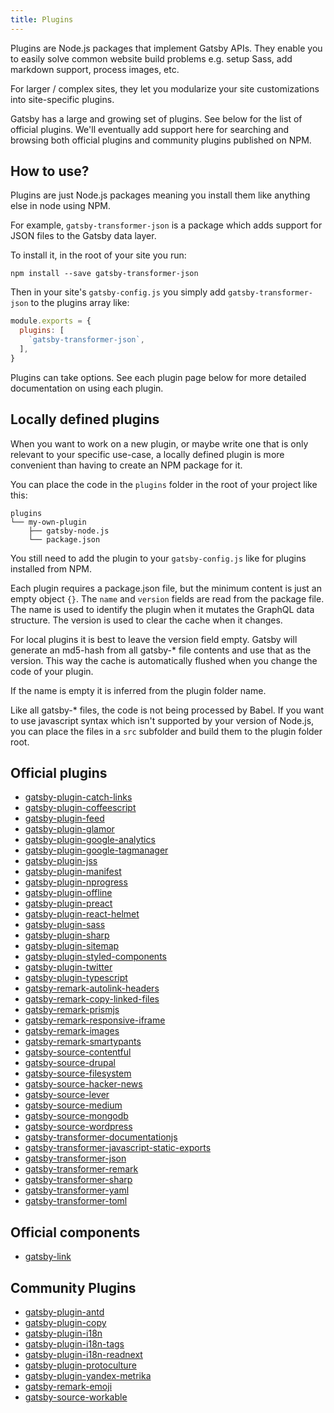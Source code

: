 ```yaml
---
title: Plugins
---
```


Plugins are Node.js packages that implement Gatsby APIs. They enable you to
easily solve common website build problems e.g. setup Sass, add markdown
support, process images, etc.

For larger / complex sites, they let you modularize your site customizations
into site-specific plugins.

Gatsby has a large and growing set of plugins. See below for the list
of official plugins. We'll eventually add support here for searching and browsing
both official plugins and community plugins published on NPM.

## How to use?

Plugins are just Node.js packages meaning you install them like anything else
in node using NPM.

For example, `gatsby-transformer-json` is a package which adds support for JSON
files to the Gatsby data layer.

To install it, in the root of your site you run:

`npm install --save gatsby-transformer-json`

Then in your site's `gatsby-config.js` you simply add `gatsby-transformer-json`
to the plugins array like:

```javascript
module.exports = {
  plugins: [
    `gatsby-transformer-json`,
  ],
}
```

Plugins can take options. See each plugin page below for more detailed documentation
on using each plugin.

## Locally defined plugins

When you want to work on a new plugin, or maybe write one that is only relevant
to your specific use-case, a locally defined plugin is more convenient than
having to create an NPM package for it.

You can place the code in the `plugins` folder in the root of your project like
this:

```
plugins
└── my-own-plugin
    ├── gatsby-node.js
    └── package.json
```

You still need to add the plugin to your `gatsby-config.js` like for plugins installed from NPM.

Each plugin requires a package.json file, but the minimum content is just an
empty object `{}`. The `name` and `version` fields are read from the package file.
The name is used to identify the plugin when it mutates the GraphQL data structure.
The version is used to clear the cache when it changes.

For local plugins it is best to leave the version field empty. Gatsby will
generate an md5-hash from all gatsby-* file contents and use that as the version.
This way the cache is automatically flushed when you change the code of your
plugin.

If the name is empty it is inferred from the plugin folder name.

Like all gatsby-* files, the code is not being processed by Babel. If you
want to use javascript syntax which isn't supported by your version of Node.js,
you can place the files in a `src` subfolder and build them to the plugin folder root.

## Official plugins

* [gatsby-plugin-catch-links](/packages/gatsby-plugin-catch-links/)
* [gatsby-plugin-coffeescript](/packages/gatsby-plugin-coffeescript/)
* [gatsby-plugin-feed](/packages/gatsby-plugin-feed/)
* [gatsby-plugin-glamor](/packages/gatsby-plugin-glamor/)
* [gatsby-plugin-google-analytics](/packages/gatsby-plugin-google-analytics/)
* [gatsby-plugin-google-tagmanager](/packages/gatsby-plugin-google-tagmanager/)
* [gatsby-plugin-jss](/packages/gatsby-plugin-jss/)
* [gatsby-plugin-manifest](/packages/gatsby-plugin-manifest/)
* [gatsby-plugin-nprogress](/packages/gatsby-plugin-nprogress/)
* [gatsby-plugin-offline](/packages/gatsby-plugin-offline/)
* [gatsby-plugin-preact](/packages/gatsby-plugin-preact/)
* [gatsby-plugin-react-helmet](/packages/gatsby-plugin-react-helmet/)
* [gatsby-plugin-sass](/packages/gatsby-plugin-sass/)
* [gatsby-plugin-sharp](/packages/gatsby-plugin-sharp/)
* [gatsby-plugin-sitemap](/packages/gatsby-plugin-sitemap/)
* [gatsby-plugin-styled-components](/packages/gatsby-plugin-styled-components/)
* [gatsby-plugin-twitter](/packages/gatsby-plugin-twitter/)
* [gatsby-plugin-typescript](/packages/gatsby-plugin-typescript/)
* [gatsby-remark-autolink-headers](/packages/gatsby-remark-autolink-headers/)
* [gatsby-remark-copy-linked-files](/packages/gatsby-remark-copy-linked-files/)
* [gatsby-remark-prismjs](/packages/gatsby-remark-prismjs/)
* [gatsby-remark-responsive-iframe](/packages/gatsby-remark-responsive-iframe/)
* [gatsby-remark-images](/packages/gatsby-remark-images/)
* [gatsby-remark-smartypants](/packages/gatsby-remark-smartypants/)
* [gatsby-source-contentful](/packages/gatsby-source-contentful/)
* [gatsby-source-drupal](/packages/gatsby-source-drupal/)
* [gatsby-source-filesystem](/packages/gatsby-source-filesystem/)
* [gatsby-source-hacker-news](/packages/gatsby-source-hacker-news/)
* [gatsby-source-lever](/packages/gatsby-source-lever/)
* [gatsby-source-medium](/packages/gatsby-source-medium/)
* [gatsby-source-mongodb](/packages/gatsby-source-mongodb/)
* [gatsby-source-wordpress](/packages/gatsby-source-wordpress/)
* [gatsby-transformer-documentationjs](/packages/gatsby-transformer-documentationjs/)
* [gatsby-transformer-javascript-static-exports](/packages/gatsby-transformer-javascript-static-exports/)
* [gatsby-transformer-json](/packages/gatsby-transformer-json/)
* [gatsby-transformer-remark](/packages/gatsby-transformer-remark/)
* [gatsby-transformer-sharp](/packages/gatsby-transformer-sharp/)
* [gatsby-transformer-yaml](/packages/gatsby-transformer-yaml/)
* [gatsby-transformer-toml](/packages/gatsby-transformer-toml/)

## Official components

* [gatsby-link](/packages/gatsby-link/)

## Community Plugins

* [gatsby-plugin-antd](https://github.com/bskimball/gatsby-plugin-antd)
* [gatsby-plugin-copy](https://github.com/aquilio/gatsby-plugin-copy)
* [gatsby-plugin-i18n](https://github.com/angeloocana/gatsby-plugin-i18n)
* [gatsby-plugin-i18n-tags](https://github.com/angeloocana/gatsby-plugin-i18n-tags)
* [gatsby-plugin-i18n-readnext](https://github.com/angeloocana/gatsby-plugin-i18n-readnext)
* [gatsby-plugin-protoculture](https://github.com/atrauzzi/gatsby-plugin-protoculture)
* [gatsby-plugin-yandex-metrika](https://github.com/viatsko/gatsby-plugin-yandex-metrika)
* [gatsby-remark-emoji](https://github.com/Rulikkk/gatsby-remark-emoji)
* [gatsby-source-workable](https://github.com/tumblbug/gatsby-source-workable)
